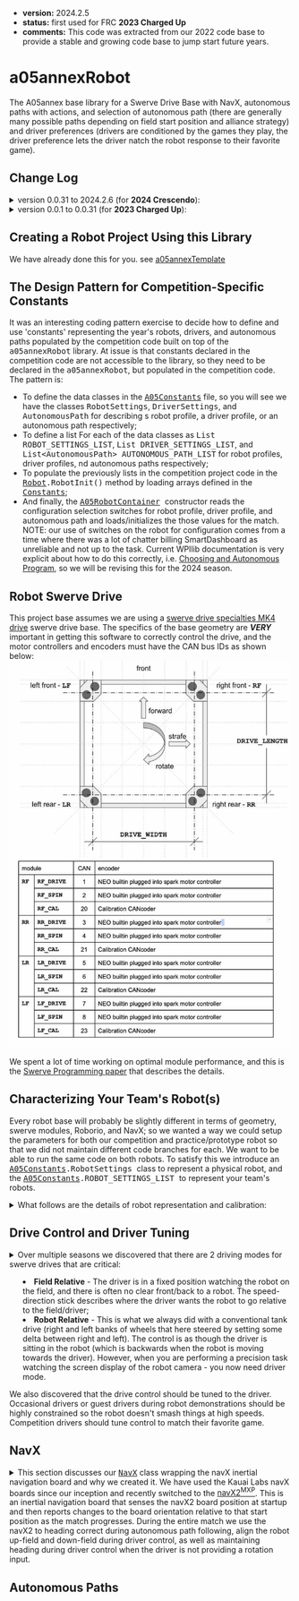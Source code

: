 * **version:** 2024.2.5
* **status:** first used for FRC **2023 Charged Up**
* **comments:** This code was extracted from our 2022 code base to provide a stable and growing code
  base to jump start future years.

# a05annexRobot

The A05annex base library for a Swerve Drive Base with NavX, autonomous paths with actions, and selection of
autonomous path (there are generally many possible paths depending on field start position and alliance strategy)
and driver preferences (drivers are conditioned by the games they play, the driver preference lets the driver natch
the robot response to their favorite game).

## Change Log

<details>
  <summary>version 0.0.31 to 2024.2.6 (for <b>2024 Crescendo</b>):</summary>
  <ul>
   <li>2024.2.6 - Added </li>
   <li>2024.2.5 - Fixed scope error in A05AprilTagPositionCommand</li>
   <li>2024.2.4 - Fixed an error in <code>SpeedCachedSwerve.getRobotRelativePositionSince(...)</code>
     introduced in the last version where target times more than 1 command cycle into the future would report
     an incorrect projection. With more complete tests for phase in the cache.</li>
   <li>2024.2.3 - Fixed a problem in the <code>SpeedCachedSwerve.getRobotRelativePositionSince(...)</code> with
     requests when the most recent april tag position is after the last logged request (a condition we had never
     seen before, but see now because the orange pi 5 can process upwards of 100fps)</li>
   <li>2024.2.2 - Cleanup of REV deprecations. Improved documentation in <code>A05Constants</code>. Improved driver
     initialization if configuration switches cannot be read.</li>
   <li>2024.0.1 - Revised the versioning scheme to be more consistent with WPIlib and vendor dep
     versioning scheme.</li>
   <li>0.0.33 - 2024 WPIlib release version 2024.2.1 integration, updated all vendor deps, fixed some minor issues
     introduced by the new photonvision library;</li>
   <li>0.0.32 - 2024 WPIlib beta version 2024.1.1-beta-4 integration:</li>
    <ul>
    <li>update build to gradle 8.4;</li>
    <li>Java support to Java 17;</li>
    <li>update all vendor dependencies;</li>
    <li>replaced deprecated edu.wpi.first.wpilibj2.command.CommandBase class with
      edu.wpi.first.wpilibj2.command.Command;</li>
    <li>Migrate from CTRE Phoenix5 to Phoenix6 software (only applies to the CAN coders on the swerve
      modules (a painful change in the programming model and the initialization defaults for the
      CANcoder).</li>
    </ul>
  </ul>
</details><details>
  <summary>version 0.0.1 to 0.0.31 (for <b>2023 Charged Up</b>):</summary>
  <ul>
    <li>0.0.31 - Cleanup and testing of SwerveSpeedCache phase adjustment;</li>
    <li>0.0.30 - Added A05AprilTagPositionCommand;</li>
    <li>0.0.29 - Added SpeedCachedSwerve;</li>
    <li>0.0.23 - Post-competition cleanup. Moving common Spark-NEO and Spark-NOE550 combination into
             a tested wrapper that formalizes our 95% use case into a simple and repeatable pattern;</li>
    <li>0.0.21 - Code to burn default configuration into the Sparks;</li>
    <li>0.0.20 - Added a methods to IServeDrive to get the actual underlying subsystem;</li>
    <li>0.0.19 - Fixed a problem burning configuration state into the Sparks introduced in 0.0.18;</li>
    <li>0.0.18 - Added a recalibrate method for the swerve so it could be recalibrated prior to any enable, this was
             a band-aid to not burning configuration into the Spark and having occasional configuration
             issues;</li>
    <li>0.0.17 - ISwerveDrive can be set for the A05DriveCommand allowing extensions of the DriveSubsystem
             that add game-specific functionality;</li>
    <li>0.0.16 - Changed ordering of swerves in translate commands to try to reduce rotational drift;</li>
    <li>0.0.15 - Current limited swerve drive and spin motors;</li>
    <li>0.0.13 - Added a NavX calibration factor to minimize rotational drift;</li>
    <li>0.0.12 - Made heading correction after translate optional;</li>
    <li>0.0.11 - Tuned smart motion coefficients;</li>
    <li>0.0.10 - AbsoluteSmartTranslateCommand - first smart motion implementation;</li>
    <li>0.0.9 - Added max speed and heading correction at end of translate;</li>
    <li>0.0.8 - Added getClosestDownField(), getClosestUpField(), getClosestDownOrUpField() to
            NavX.HeadingInfo;</li>
    <li>0.0.4 - AbsoluteTranslateCommand - move by position;</li>
    <li>0.0.2 - Optional mirroring of autonomous for <b>2023 Charged Up</b>;</li>
    <li>0.0.1 - Initial internal release.</li>
  </ul>
</details>

## Creating a Robot Project Using this Library

We have already done this for you. see [a05annexTemplate](https://github.com/A05annex/a05annexTemplate)

## The Design Pattern for Competition-Specific Constants

It was an interesting coding pattern exercise to decide how to define and use 'constants' representing the year's
robots, drivers, and autonomous paths populated by the competition code built on top of the <tt>a05annexRobot</tt>
library. At issue is that constants declared in the competition code are not accessible to the library, so they need
to be declared in the <tt>a05annexRobot</tt>, but populated in the competition code. The pattern is:
* To define the data
  classes in the <tt>[A05Constants](
  https://github.com/A05annex/a05annexRobot/blob/main/src/main/java/org/a05annex/frc/A05Constants.java)</tt> file, so
  you will see we have the classes <tt>RobotSettings</tt>, <tt>DriverSettings</tt>, and <tt>AutonomousPath</tt> for
  describing s robot profile, a driver profile, or an autonomous path respectively;
* To define a list For each of the data classes as <tt>List<RobotSettings> ROBOT_SETTINGS_LIST</tt>,
  <tt>List<DriverSettings> DRIVER_SETTINGS_LIST</tt>, and <tt>List\<AutonomousPath\> AUTONOMOUS_PATH_LIST</tt> for
  robot profiles, driver profiles, nd autonomous paths respectively;
* To populate the previously lists in the competition project code in the <tt>
  [Robot](https://github.com/A05annex/a05annexTemplate/blob/main/src/main/java/frc/robot/Robot.java).RobotInit()</tt>
  method by loading arrays defined in the <tt>
  [Constants](https://github.com/A05annex/a05annexTemplate/blob/main/src/main/java/frc/robot/Constants.java)</tt>;
* And finally, the <tt>[A05RobotContainer](https://github.com/A05annex/a05annexRobot/blob/main/src/main/java/org/a05annex/frc/A05RobotContainer.java)
  </tt> constructor reads the configuration selection switches for robot profile, driver profile, and autonomous path
  and loads/initializes the those values for the match. NOTE: our use of switches on the robot for configuration
  comes from a time where there was a lot of chatter billing SmartDashboard as unreliable and not up to the task.
  Current WPIlib documentation is very explicit about how to do this correctly, i.e.
 [Choosing and Autonomous Program](https://docs.wpilib.org/en/stable/docs/software/dashboards/smartdashboard/choosing-an-autonomous-program-from-smartdashboard.html),
 so we will be revising this for the 2024 season.

## Robot Swerve Drive

This project base assumes we are using a
[swerve drive specialties MK4 drive](https://www.swervedrivespecialties.com/products/mk4-swerve-module?variant=39376675143793)
swerve drive base. The specifics of the base geometry are ***VERY*** important in getting this software to correctly
control the drive, and the motor controllers and encoders must have the CAN bus IDs as shown below:
![alt text](./resources/SwerveConfiguration.jpg "Swerve Configuration")

We spent a lot of time working on optimal module performance, and this is
the [Swerve Programming paper](./resources/SwerveProgramming.pdf) that describes the details.

## Characterizing Your Team's Robot(s)

Every robot base will probably be slightly different in terms of geometry, swerve modules, Roborio, and NavX; so we
wanted a way we could setup the parameters for both our competition and practice/prototype robot so that we did not
maintain different code branches for each. We want to be able to run the same code on both robots. To satisfy this
we introduce an
<tt>[A05Constants](
https://github.com/A05annex/a05annexRobot/blob/main/src/main/java/org/a05annex/frc/A05Constants.java).RobotSettings
</tt> class to represent a physical robot, and the
<tt>[A05Constants](
https://github.com/A05annex/a05annexRobot/blob/main/src/main/java/org/a05annex/frc/A05Constants.java).ROBOT_SETTINGS_LIST
</tt> to represent your team's robots.
<details><summary>
What follows are the details of robot representation and calibration:
</summary>

### Representing Your Robot(s)

We generally have 2 similar swerve drive robots. The first is test/prototype robot,usually the robot from last season
with the competition-specific appendages removed. The second is this season's competition robot. While these robots
are generally very similar, there are generally some differences in geometry, electronics (different navX2 boards),
physical state (how new are the wheel treads), etc.

See the <tt>[A05Constants](
https://github.com/A05annex/a05annexRobot/blob/main/src/main/java/org/a05annex/frc/A05Constants.java).ROBOT_SETTINGS_LIST
</tt> documentation for a description of all of the parameters in this class, all set in the
constructor. The [ao5annexTemplate
<tt>Constants</tt>](https://github.com/A05annex/a05annexTemplate/blob/main/src/main/java/frc/robot/Constants.java)
defines 2 robots: a "Competition" robot at index 0; and a "Practice" robot at index 1.
We use the roborio DIO input port 5 for our robot (since we only have 2, if you have more robots, you might
want to use 5 and 6). The "Competition" robot is the index 0 entry in the list, so it does not require any
changes to the Roborio (i.e. with nothing connected to DIO port 5 it will report a state of 0). The "Practice" robot
requires a jumper on DIO port 5 that connects the signal
pin to ground. This convention was chosen to minimize the things that could go wrong on the competition robot.

### Robot Settings Detail

Drive calibration is primarily focused on characterizing the performance of the <tt>DriveSubsystem</tt>
and <tt>NavX</tt> so that the robot behaves as expected during driver control, and, so that autonomous paths and
the <tt>SwerveSpeedCache</tt> can be accurately mapped to robot behaviour.

* *id* and *name*: The *id* is used to confirms that the robot settings entry is at the index you expect it to be
  so it is consistent with your robot selection UI. The *name* is for UI display of which robot
  configuration is selected.
* *length* and *width*: The should be measured from the center of the rotation shaft (analog position encoder). This
  library currently supports ***ONLY*** a rectangular arrangement of swerve modules. If you are doing something
  different, this library is not for your robot(s).
* *swerve module calibration constants*: These are the readings of the analog swerve module encoders when the drives
  are facing forward. We send the analog encoder readings to the smart dashboard regardless of the enable/disabled
  state; disable the robot; manually spin each wheel until it is facing forward; then use a straightedge on the right
  and left sides to force the front and rear wheels into alignment. The values we read for the analog encoders at
  that time are saved as our calibration constants.
* *navxYawCalibration*: this is a correction for the drift-per-spin that we have measured for the navX2 board that
  is on this robot. This calibration is vital for having the robot maintain up-field and down-field orientation
  regardless of the direction and number of spins the robot has made. See the next section for notes on measuring
  and setting this value.
* *maxSpeedCalibration*: this is a correction between the calculated maximum module speed (using module gear
  ratio, and motor specifications) and the measured maximum speed along a a well specified control path. This
  calibration is vital for having the robot track autonomous paths correctly.

### Robot Drive/NavX Calibration

Drive calibration is primarily focused on characterizing the performance of the <tt>DriveSubsystem</tt>
and <tt>NavX</tt> so that the robot behaves as expected during driver control, and, so that autonomous paths and
the <tt>SwerveSpeedCache</tt> can be accurately mapped to robot behaviour. In and ideal world, these calibrations
would be performed at each competition, and, if warranted, multiple times during a competition. The reason for
this is that in addition to robot changes over time, each competition venue presents a different field
surface - which is a primary factor in calibration.

***TODO - finish this.***

</details>

## Drive Control and Driver Tuning

<details>
<summary>Over multiple seasons we discovered that there are 2 driving modes for swerve drives that are critical:
<ul>
    <li><b>Field Relative</b> - The driver is in a fixed position watching the robot on the field, and there is often
     no clear front/back to a robot. The speed-direction stick describes where the driver wants the robot to go 
     relative to the field/driver;</li>
    <li><b>Robot Relative</b> - This is what we always did with a conventional tank drive (right and left banks of
     wheels that here steered by setting some delta between right and left). The control is as though the driver is
     sitting in the robot (which is backwards when the robot is moving towards the driver). However, when you are
     performing a precision task watching the screen display of the robot camera - you now need driver mode.</li>
</ul>
We also discovered that the drive control should be tuned to the driver. Occasional drivers or guest drivers during
robot demonstrations should be highly constrained so the robot doesn't smash things at high speeds. Competition
drivers should tune control to match their favorite game.
</summary>

### Field Relative

What is happening in field-relative mode is we simply difference the stick direction with the
robot heading to transform the field relative direction to a robot relative direction.

### Robot Relative

What is happening in robot-relative mode is that stick direction is the robot-relative direction. Note that if
the camera is not facing directly forward, it is easy to change the robot-relative to camera relative by simply
differencing the stick direction with the
camera heading (relative to the robot) to transform the camera relative direction to a robot relative direction.

### Driver Tuning

The most important aspect of driver tuning is the realization that it is a necessity, not an option. There are
potentially many different drivers of the robot with very different driving skill sets and that it is desirable to
be able to specify a specific driver or generalized driver skill set, and reset the robot control to maximize
the probability of success for that driver. How do we do that? We save a variety
of driver profiles and support loading the appropriate driver profile when the robot is powered-up.

We have tried a number of different controller types and configurations through the years and have settled on the
use of Xbox style controllers, one for the driver, and one for the operator.
* **Driver Xbox Controller** - Everything that is about manually driving the robot including:
  * Either field relative (driving from the driver station) or robot relative (driving by the robot mounted camera);
  * Aids for orienting the robot downfield, upfield, or in operation-specific headings;
  * Accelerated (*boost*) motion override;
  * Fine (*slow*) motion override.
* **Operator Xbox Controller** - the operator does everything else - including adjusting the drive tuning parameters
  at the drivers direction. We have a robot code branch specifically for tuning where all the operator controls
  are mapped to tuning parameters that map controller actions to robot behaviour.

#### What Do We Tune?

![alt text](./resources/driver_tuning.jpg "Driver Tuning")
There are a number of control parameters we tune. Review the illustration above - what driver tuning does is map the
raw signal from the stick to a conditioned signal representing the desired driver action. The sensitivity is an
exponent applied to the signal, so a gain of 1.0, deadband of 0.0, and exponent of 1.0 will result in the driver
tuned signal being identical to the raw signal. 

We have found that robot translation and rotation are most intuitively decoupled, that is; one stick should control
translation (movement forward, backward, right,and left - with no change in robot heading), and the other should
control robot rotation (field heading). Similarly, the tuning for translation and rotation should be similarly
decoupled. Additionally, we have separated: normal driving conditions, a *boost* mode, and a *slow* mode. These modes
can be better described as:
* default (normal driving conditions) - similar to how you would want you car to behave in city traffic. You need a
  balance of control and speed, but you would seldom, if ever, use the maximum speed or minimum turning radius. This
  is your default driving profile for a match;
* *boost* - like getting on the freeway. The path is clear ahead, your robot is correctly oriented, and you want to
  use the maximum speed available.
* *slow* - like wanting to parallel park, you need control, not speed. An example of this would be positioning your
  robot to attach to a climbing bar for and end-game robot hang.

The important parameters for driver tuning are:
* **gain** (speed, boost, slow, or rotation) - This is the maximum translation speed (forward, backward, left,
  and/or right) for *normal*, *boost*, or *slow* driving; or maximum rotation speed.
* **deadband** (speed or rotation) - Deadband is especially important for rotation because when there is no rotation
  input (rotation = 0.0), the DriveCommand maintains robot heading (i.e. if heading is changed due to drive
  drift, robot contact with field elements, or robot contact with other robots, the drive will automatically
  restore the heading. The deadband
  should be large enough to assure that minor unintentional pressure on the rotation stick, or failure of the stick
  to center to exactly 0.0 is not interpreted as a rotation command.
* **sensitivity** (speed or rotation) - This is an exponent applied to the signal. An exponent greater than 1.0
  flattens the curve next to 0.0 and gives better control at low speeds. An exponent less than one accelerates the
  robot quickly, and gives better control at the high speeds.
* **maximum acceleration** (speed or rotation) - This is a limit on the change in speed or rotation in a command
  cycle. This limit should be set so the wheels don't go into a skid mode as that makes field position telemetry
  completely unreliable.

#### How Do We Tune?

We tune using the
[*drive-tuner* branch of Ao5annex/ao5annexTemplate](https://github.com/A05annex/a05annexTemplate/tree/drive_tuner)
which is simply a swerve drive robot with the driver control and a mapping of operator controls to manipulate the
tuning parameters. This is a good first exercise in driver-operator communication as the driver needs to communicate
to the operator the desired changes in driver settings while driving and testing settings.

#### How Do We Save a Driver Profile?

All driver profiles are saved in *.json* files, and those files are in the *./src/main/deploy/drivers* directory
of your robot project so that they will be downloaded to the robot with the rest of your robot code.
The driver profile is saved as a simple list of driver coefficients in a dictionary with these keys:
- **<tt>"DRIVE_DEADBAND"</tt>**: (required,double) The distance from 0.0 that is the 'dead' area of the stick for robot
  speed. Generally as small as possible without introducing drift when a driver thinks they are going pure
  forward-back, or left-right. Generally <= 0.05.
- **<tt>"DRIVE_SPEED_SENSITIVITY"</tt>**: (required,double) Speed sensitivity. A sensitivity of 1.0 matches the linear
  raw performance of the stick. We find 2.0 to 3.0 is generally a range where the driver feels they have sufficient
  low-speed, or 'fine' control.
- **<tt>"DRIVE_SPEED_GAIN"</tt>**: (required,double) The maximum robot speed the driver feels comfortable with in
  normal driving where 0.0 is the robot stopped, and 1.0 is the fastest the robot can possibly go.
- **<tt>"DRIVE_SPEED_MAX_INC"</tt>**: (required,double) The maximum speed increment (either accelerate or decelerate)
  in a command cycle. Generally something in the 0.05 to 0.15 range gives good control without sending the robot into
  skid modes when the driver does something extreme.
- **<tt>"ROTATE_DEADBAND"</tt>**: (required,double) See <tt>DRIVE_DEADBAND</tt>. The near zero dead zone for the
  rotation stick. It is important that this be large enough to prevent un-intended rotation commands as any rotation
  command resets the desired heading for the robot.
- **<tt>"ROTATE_SENSITIVITY"</tt>**: (required,double) Rotation sensitivity, see <tt>DRIVE_SPEED_SENSITIVITY</tt>.
- **<tt>"ROTATE_GAIN"</tt>**: (required,double)  The maximum robot rotation the driver feels comfortable with in
  normal driving where 0.0 is the robot stopped, and 1.0 is the fastest the robot can possibly spin.
- **<tt>"ROTATE_MAX_INC"</tt>**: (required,double)  The maximum rotation increment (either accelerate or decelerate)
  in a command cycle. Generally something in the 0.05 to 0.15 range gives good control without sending the robot into
  skid modes when the driver does something extreme.
- **<tt>"BOOST_TRIGGER"</tt>**: (required,string) <tt>LEFT</tt> or <tt>RIGHT</tt> - the trigger that
  invokes *boost* mode.
- **<tt>"BOOST_GAIN"</tt>**: (required,double) The speed gain when the driver has the robot lined up and wants to go
  at the fastest speed the robot can attain. Generally 1.0 for competition drivers, and perhaps a little higher than
  <tt>DRIVE_SPEED_GAIN</tt> for non-competition drivers.
- **<tt>"SLOW_TRIGGER"</tt>**: (required,string)  <tt>LEFT</tt> or <tt>RIGHT</tt> - the trigger that
  invokes *slow* mode. Must not be the same as <tt>BOOST_TRIGGER</tt>.
- **<tt>"SLOW_GAIN"</tt>**: (required,double) The speed gain for precision positioning of the robot, often using the
  camera and *Robot Relative* drive control. Generally about 0.5 times the <tt>DRIVE_SPEED_GAIN</tt>.

This is an example of a driver profile file (for our primary 2023 competition driver):
```
{
  "DRIVE_DEADBAND": 0.05,
  "DRIVE_SPEED_SENSITIVITY": 2.0,
  "DRIVE_SPEED_GAIN": 0.6,
  "DRIVE_SPEED_MAX_INC": 0.075,
  "ROTATE_DEADBAND": 0.05,
  "ROTATE_SENSITIVITY": 1.5,
  "ROTATE_GAIN": 0.4,
  "ROTATE_MAX_INC": 0.075,
  "BOOST_TRIGGER": "LEFT",
  "BOOST_GAIN": 1.0,
  "SLOW_TRIGGER": "RIGHT",
  "SLOW_GAIN": 0.4
}
```

#### How Do We Configure Driver Setting for a Match?

The steps in making the driver profile configurable are:
* Build a driver profile and adopt a naming convention for the driver profiles, we normally just use the
  driver's first name;
* Put the profile in the *./src/main/deploy/drivers* directory;
* Assuming you have used the [a05annexTemplate](https://github.com/A05annex/a05annexTemplate) as a starting point for
  your project (or are just referring to that templete in *github*) - in <tt>frc.robot.Constants.java</tt> find the
  <tt>A05Constants.DriverSettings[] DRIVER_SETTINGS</tt> array, and add an entry for your driver. The
  <tt>id</tt> is the driver selection switch value for that driver, and is used to make sure switches are being
  mapped to the correct driver file.
* We configure the driver by setting switches during robot setup on the field (really, while we are in the match queue),
  to select the driver profile. This means the driver profile is loaded at robot power-up, regardless of the driver
  station state or the field control system state. This has been 100% reliable for us (barring human failure to throw
  the correct switches) during competition. Inspecting <tt>A05RobotContainer</tt> constructor, you will see that
  the first thing that happens is reading the configuration switches (switches 1 and 2, 1 being the first switch which
  is wired to the Roborio DIO 0 port, and 2 being the second switch which is wired to the Roborio DIO 1 port) and
  loading the corresponding driver profile.
</details>

## NavX

<details>
<summary>This section discusses our
<a href="https://github.com/A05annex/a05annexRobot/blob/main/src/main/java/org/a05annex/frc/NavX.java"><tt>NavX</tt></a>
class wrapping the navX inertial navigation board and why
we created it. We have used the Kauai Labs navX boards since our inception and recently switched to the
<a href="https://www.kauailabs.com/navx-mxp/">navX2<sup>MXP</sup></a>. This is an inertial navigation board that
senses the navX2 board position at startup and then reports changes to the board orientation relative to that
start position as the match progresses. During the entire match we use the navX2 to heading correct during autonomous
path following, align the robot up-field and down-field during driver control, as well as maintaining heading during
driver control when the driver is not providing a rotation input.
</summary>

The primary issue with the naX2 library, and having it be a really useful robot navigation aid, is the -180&deg;(-&pi;)
to +180&deg;(+&pi;) heading boundary. Very simply, suppose my robot is oriented downfield at the start of a match,
i.e., the heading is +0&deg;(+0.0&pi;); my robot will go down-field 2m picking up a game piece on its way. Now my
robot will turn +180&deg;(+&pi;) to the right and come back and deliver the game piece, then my robot will
turn +90&deg;(+&pi;/2.0), go 1m, and turn to the right +90&deg;(+&pi;/2.0) and head up-field to collect
my next game piece. The problem here has several manifestations:
* After picking up the first piece and turning +180&deg;(+&pi;), the robot is riding the +180&deg;(+&pi;) to
  -180&deg;(-&pi;) navX boundary, so writing the PID loop to maintain heading needs to account for the
  boundary - which is special purpose code.
* Once the first piece is delivered, the robot turns from +180&deg;(+&pi;) to -90&deg;(-&pi;/2.0) using the navX
  heading. While we are trying to make a +90&deg;(+&pi;/2) turn, normal PID code would have us spin the robot
  -270&deg;(-3&pi;/2) instead of +90&deg;(+&pi;/2), which is clearly suboptimal.

The real problem here is that, from a navX perspective, if the robot makes a complete rotation to the right or left,
it is back at +0&deg;(+0&pi;), rather than +360&deg;(+2&pi;) or -360&deg;(-2&pi;) - which reflects a complete
rotation. The <tt>NavX</tt> heading counts the rotations and reports a true relative heading from the initial
heading, including all rotations - so if
the robot has spun 2 rotations to the right and is now headed down-field, the heading will be +720&deg;(+4&pi;),
and likewise, if the robot has spun 2 rotations to the left and is now headed down-field, the heading will be
-720&deg;(-4&pi;).

### Convenience Functionality and Methods

This is a summary of features provided by the <tt>NavX</tt> wrapper:
* **initial heading** - The robot may not be positioned facing downfield so the initial heading will not
  be +0&deg;(+0.0&pi;). The <tt>NavX.initializeHeadingAndNav(AngleConstantD)</tt> method initializes for any initial
  heading of the robot so that a <tt>NavX</tt> heading of +0&deg;(+0.0&pi;) will actually be down-field.
* **expected heading** - the <tt>NavX</tt> class formalizes the idea of an expected heading, which is the heading
  the robot is expected to maintain if no rotation commands are sent to the robot.
* **closest up-field/down-field headings** - we found it common that a driver would want to orient the robot either
  directly up-field or directly down-field, but the driver was so focused on getting the robot through the field
  traffic that driving heading at the same time was just too much to think about. This lead to up-field and
  down-field driver control buttons that would automatically face the robot up-field or down-field while the driver
  focused on driving a path through the field traffic. The buttons <tt>NavX.HeadingInfo.getClosestDownField()</tt> or
  <tt>NavX.HeadingInfo.getClosestUpField()</tt> and then <tt>NavX.setExpectedHeading(AngleConstantD)</tt> to that
  heading.
* **closest heading to an arbitrary heading** - because sometimes pickup and/or delivery stations are not
  up-field/down-field oriented, but at some arbitrary (competition-specific) field heading and you want to be
  able to find the closest heading as <tt>NavX.HeadingInfo.getClosestHeading(AngleD)</tt>, and
  then set that as the <tt>NavX.setExpectedHeading(AngleConstantD)</tt>.
* **drift error correction** - We found that the navX2<sup>MXP</sup> had board-specific per rotation drift. i.e.
  after 1 rotation, the heading reading would not be +360&deg;(+2&pi;) or -360&deg;(-2&pi;), see the next section for
  a discussion of this.

### navX Drift Error Correction

In the 2022 and 2023 seasons the programming team received repeated complaints that the robot down-field heading was
drifting throughout the match, requiring re-initialization of the downfield heading during the match. We spent some
time trying to diagnose this and discovered that when the robot made a full revolution, the robot heading when facing
downfield was no longer zero (a multiple of 360&deg;(2&pi;)). The more revolutions in the same direction, the further
the drift. If the rotations were unwound (the same number of spins in the opposite direction), then downfield would
return to very near zero.
</details>

## Autonomous Paths
